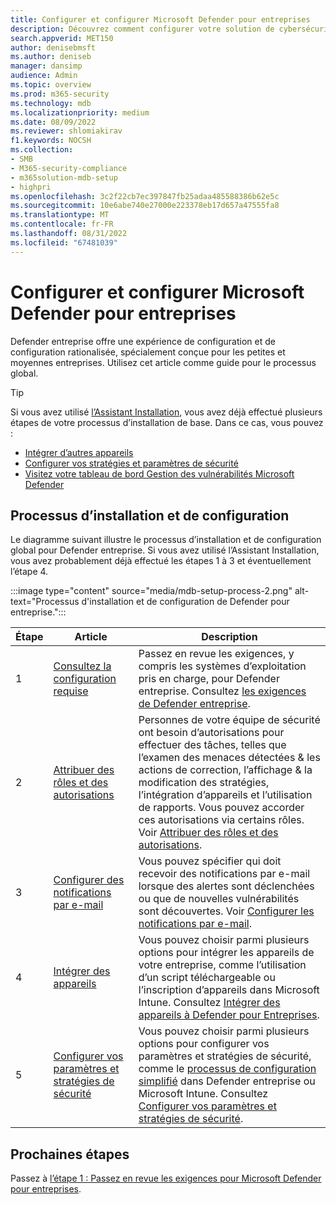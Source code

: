 ```yaml
---
title: Configurer et configurer Microsoft Defender pour entreprises
description: Découvrez comment configurer votre solution de cybersécurité Defender entreprise. Intégrer des appareils, passer en revue vos stratégies et modifier vos paramètres en fonction des besoins.
search.appverid: MET150
author: denisebmsft
ms.author: deniseb
manager: dansimp
audience: Admin
ms.topic: overview
ms.prod: m365-security
ms.technology: mdb
ms.localizationpriority: medium
ms.date: 08/09/2022
ms.reviewer: shlomiakirav
f1.keywords: NOCSH
ms.collection:
- SMB
- M365-security-compliance
- m365solution-mdb-setup
- highpri
ms.openlocfilehash: 3c2f22cb7ec397847fb25adaa485588386b62e5c
ms.sourcegitcommit: 10e6abe740e27000e223378eb17d657a47555fa8
ms.translationtype: MT
ms.contentlocale: fr-FR
ms.lasthandoff: 08/31/2022
ms.locfileid: "67481039"
---
```

# <a name="set-up-and-configure-microsoft-defender-for-business"></a>Configurer et configurer Microsoft Defender pour entreprises

Defender entreprise offre une expérience de configuration et de configuration rationalisée, spécialement conçue pour les petites et moyennes entreprises. Utilisez cet article comme guide pour le processus global.

> [!TIP]
> Si vous avez utilisé [l’Assistant Installation](mdb-use-wizard.md), vous avez déjà effectué plusieurs étapes de votre processus d’installation de base. Dans ce cas, vous pouvez :
> - [Intégrer d’autres appareils](mdb-onboard-devices.md)
> - [Configurer vos stratégies et paramètres de sécurité](mdb-configure-security-settings.md)
> - [Visitez votre tableau de bord Gestion des vulnérabilités Microsoft Defender](mdb-view-tvm-dashboard.md)


## <a name="the-setup-and-configuration-process"></a>Processus d’installation et de configuration

Le diagramme suivant illustre le processus d’installation et de configuration global pour Defender entreprise. Si vous avez utilisé l’Assistant Installation, vous avez probablement déjà effectué les étapes 1 à 3 et éventuellement l’étape 4. 

:::image type="content" source="media/mdb-setup-process-2.png" alt-text="Processus d'installation et de configuration de Defender pour entreprise.":::

| Étape  | Article | Description  |
|---------|---------|--------|
| 1 | [Consultez la configuration requise](mdb-requirements.md) | Passez en revue les exigences, y compris les systèmes d’exploitation pris en charge, pour Defender entreprise. Consultez [les exigences de Defender entreprise](mdb-requirements.md). |
| 2 | [Attribuer des rôles et des autorisations](mdb-roles-permissions.md)     | Personnes de votre équipe de sécurité ont besoin d’autorisations pour effectuer des tâches, telles que l’examen des menaces détectées & les actions de correction, l’affichage & la modification des stratégies, l’intégration d’appareils et l’utilisation de rapports. Vous pouvez accorder ces autorisations via certains rôles. Voir [Attribuer des rôles et des autorisations](mdb-roles-permissions.md).        |
| 3 | [Configurer des notifications par e-mail](mdb-email-notifications.md) | Vous pouvez spécifier qui doit recevoir des notifications par e-mail lorsque des alertes sont déclenchées ou que de nouvelles vulnérabilités sont découvertes. Voir [Configurer les notifications par e-mail](mdb-email-notifications.md).| 
| 4 | [Intégrer des appareils](mdb-onboard-devices.md)     | Vous pouvez choisir parmi plusieurs options pour intégrer les appareils de votre entreprise, comme l’utilisation d’un script téléchargeable ou l’inscription d’appareils dans Microsoft Intune. Consultez [Intégrer des appareils à Defender pour Entreprises](mdb-onboard-devices.md).         |
| 5 | [Configurer vos paramètres et stratégies de sécurité](mdb-configure-security-settings.md) | Vous pouvez choisir parmi plusieurs options pour configurer vos paramètres et stratégies de sécurité, comme le [processus de configuration simplifié](mdb-simplified-configuration.md) dans Defender entreprise ou Microsoft Intune. Consultez [Configurer vos paramètres et stratégies de sécurité](mdb-configure-security-settings.md). |

## <a name="next-steps"></a>Prochaines étapes

Passez à [l’étape 1 : Passez en revue les exigences pour Microsoft Defender pour entreprises](mdb-requirements.md).
